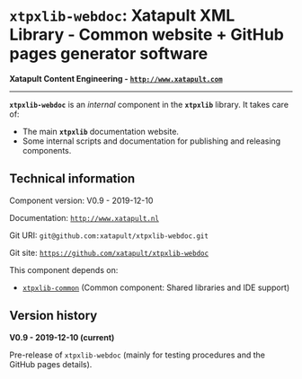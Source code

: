 # `xtpxlib-webdoc`: Xatapult XML Library - Common website + GitHub pages generator software

**Xatapult Content Engineering - [`http://www.xatapult.com`](http://www.xatapult.com)**

---------- 

**`xtpxlib-webdoc`** is an *internal* component in the **`xtpxlib`** library. It takes care of:

* The main **`xtpxlib`** documentation website.
* Some internal scripts and documentation for publishing and releasing components.

## Technical information

Component version: V0.9 - 2019-12-10

Documentation: [`http://www.xatapult.nl`](http://www.xatapult.nl)

Git URI: `git@github.com:xatapult/xtpxlib-webdoc.git`

Git site: [`https://github.com/xatapult/xtpxlib-webdoc`](https://github.com/xatapult/xtpxlib-webdoc)
      
This component depends on:
* [`xtpxlib-common`](http://www.xatapult.nl) (Common component: Shared libraries and IDE support)

## Version history

**V0.9 - 2019-12-10 (current)**

Pre-release of `xtpxlib-webdoc` (mainly for testing procedures and the GitHub pages details).


